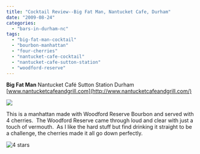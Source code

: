 ```yaml
---
title: "Cocktail Review--Big Fat Man, Nantucket Cafe, Durham"
date: "2009-08-24"
categories:
  - "bars-in-durham-nc"
tags:
  - "big-fat-man-cocktail"
  - "bourbon-manhattan"
  - "four-cherries"
  - "nantucket-cafe-cocktail"
  - "nantucket-cafe-sutton-station"
  - "woodford-reserve"
---
```


**Big Fat Man** Nantucket Café Sutton Station Durham [www.nantucketcafeandgrill.com](http://www.nantucketcafeandgrill.com/)

![](http://www.thegourmez.com/gourmez/photos/bigfatman.jpg)

This is a manhattan made with Woodford Reserve Bourbon and served with 4 cherries.  The Woodford Reserve came through loud and clear with just a touch of vermouth.  As I like the hard stuff but find drinking it straight to be a challenge, the cherries made it all go down perfectly.




<div class="caption">

![4 stars](http://s3.amazonaws.com/thegourmez-wpmedia/2009/02/rating_truffle1.gif "rating_truffle1")</div>

